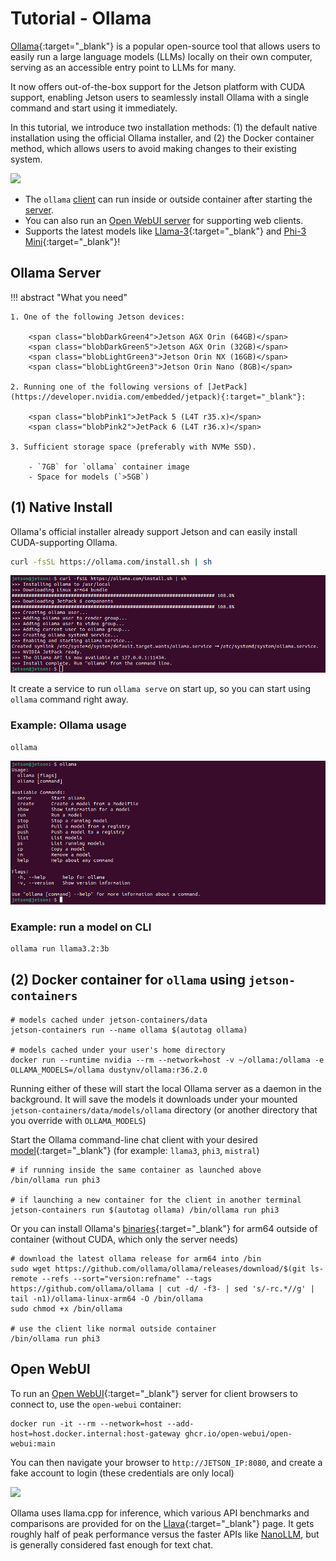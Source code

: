 # Tutorial - Ollama

[Ollama](https://ollama.com){:target="_blank"} is a popular open-source tool that allows users to easily run a large language models (LLMs) locally on their own computer, serving as an accessible entry point to LLMs for many.

It now offers out-of-the-box support for the Jetson platform with CUDA support, enabling Jetson users to seamlessly install Ollama with a single command and start using it immediately.

In this tutorial, we introduce two installation methods: (1) the default native installation using the official Ollama installer, and (2) the Docker container method, which allows users to avoid making changes to their existing system.

<img src="https://github.com/dusty-nv/jetson-containers/blob/docs/docs/images/ollama_cli.gif?raw=true" width="750px"></img>

* The `ollama` [client](#ollama-client) can run inside or outside container after starting the [server](#ollama-server).
* You can also run an [Open WebUI server](#open-webui) for supporting web clients.
* Supports the latest models like [Llama-3](https://ollama.com/library/llama3){:target="_blank"} and [Phi-3 Mini](https://ollama.com/library/phi3){:target="_blank"}!

## Ollama Server

!!! abstract "What you need"

    1. One of the following Jetson devices:

        <span class="blobDarkGreen4">Jetson AGX Orin (64GB)</span>
        <span class="blobDarkGreen5">Jetson AGX Orin (32GB)</span>
        <span class="blobLightGreen3">Jetson Orin NX (16GB)</span>
        <span class="blobLightGreen3">Jetson Orin Nano (8GB)</span>
	   
    2. Running one of the following versions of [JetPack](https://developer.nvidia.com/embedded/jetpack){:target="_blank"}:

        <span class="blobPink1">JetPack 5 (L4T r35.x)</span>
        <span class="blobPink2">JetPack 6 (L4T r36.x)</span>

    3. Sufficient storage space (preferably with NVMe SSD).

        - `7GB` for `ollama` container image
        - Space for models (`>5GB`)
		 

## (1) Native Install

Ollama's official installer already support Jetson and can easily install CUDA-supporting Ollama.

```bash
curl -fsSL https://ollama.com/install.sh | sh 
```

![](./images/ollama-official-installer.png)

It create a service to run `ollama serve` on start up, so you can start using `ollama` command right away.

### Example: Ollama usage

```bash
ollama
```

![alt text](images/ollama-usage.png)

### Example: run a model on CLI

```bash
ollama run llama3.2:3b
```

## (2) Docker container for `ollama` using `jetson-containers`

```
# models cached under jetson-containers/data
jetson-containers run --name ollama $(autotag ollama)

# models cached under your user's home directory
docker run --runtime nvidia --rm --network=host -v ~/ollama:/ollama -e OLLAMA_MODELS=/ollama dustynv/ollama:r36.2.0
```

Running either of these will start the local Ollama server as a daemon in the background.  It will save the models it downloads under your mounted `jetson-containers/data/models/ollama` directory (or another directory that you override with `OLLAMA_MODELS`)

Start the Ollama command-line chat client with your desired [model](https://ollama.com/library){:target="_blank"} (for example: `llama3`, `phi3`, `mistral`)

```
# if running inside the same container as launched above
/bin/ollama run phi3

# if launching a new container for the client in another terminal
jetson-containers run $(autotag ollama) /bin/ollama run phi3
```

Or you can install Ollama's [binaries](https://github.com/ollama/ollama/releases){:target="_blank"} for arm64 outside of container (without CUDA, which only the server needs)

```
# download the latest ollama release for arm64 into /bin
sudo wget https://github.com/ollama/ollama/releases/download/$(git ls-remote --refs --sort="version:refname" --tags https://github.com/ollama/ollama | cut -d/ -f3- | sed 's/-rc.*//g' | tail -n1)/ollama-linux-arm64 -O /bin/ollama
sudo chmod +x /bin/ollama

# use the client like normal outside container
/bin/ollama run phi3
```

## Open WebUI

To run an [Open WebUI](https://github.com/open-webui/open-webui){:target="_blank"} server for client browsers to connect to, use the `open-webui` container:

```
docker run -it --rm --network=host --add-host=host.docker.internal:host-gateway ghcr.io/open-webui/open-webui:main
```

You can then navigate your browser to `http://JETSON_IP:8080`, and create a fake account to login (these credentials are only local)

<img src="https://raw.githubusercontent.com/dusty-nv/jetson-containers/docs/docs/images/ollama_open_webui.jpg" width="800px"></img>

Ollama uses llama.cpp for inference, which various API benchmarks and comparisons are provided for on the [Llava](./tutorial_llava.md){:target="_blank"} page.  It gets roughly half of peak performance versus the faster APIs like [NanoLLM](./tutorial_nano-llm.md), but is generally considered fast enough for text chat.  
